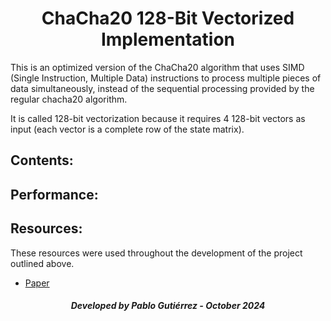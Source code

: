 <h1 align="center">ChaCha20 128-Bit Vectorized Implementation</h1>


This is an optimized version of the ChaCha20 algorithm that uses SIMD (Single Instruction, Multiple Data) instructions to process multiple pieces of data simultaneously, instead of the sequential processing provided by the regular chacha20 algorithm.

It is called 128-bit vectorization because it requires 4 128-bit vectors as input (each vector is a complete row of the state matrix).


<h2>Contents:</h2>




<h2>Performance:</h2>




<h2>Resources:</h2>

These resources were used throughout the development of the project outlined above.

- [Paper](https://eprint.iacr.org/2013/759.pdf)

<h5 align="center">Developed by Pablo Gutiérrez - October 2024</h5>
